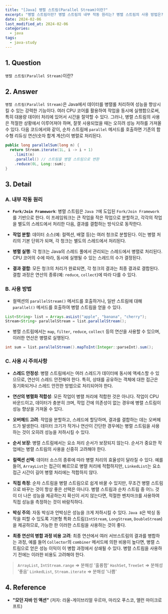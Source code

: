 ```yaml
---
title: "[Java] 병렬 스트림(Parallel Stream)이란?"
excerpt: "병렬 스트림이란? 병렬 스트림의 내부 작동 원리는? 병렬 스트림의 사용 방법은? 병렬 스트림 사용 시 주의사항은?"
date: 2024-02-06
last_modified_at: 2024-02-06
categories:
  - java
tags:
  - java-study
---
```


## 1. Question

`병렬 스트림(Parallel Stream)`이란?

## 2. Answer

`병렬 스트림(Parallel Stream)`은 Java에서 데이터를 병렬롤 처리하여 성능을 향상시킬 수 있는 강력한 기능이다. 여러 CPU 코어를 활용하여 작업을 동시에 실행함으로써, 특히 대용량 데이터 처리에 있어서 시간을 절약할 수 있다. 그러나, 병렬 스트림의 사용은 적절한 상황에서 이루어져야 하며, 잘못 사용되었을 때는 오히려 성능 저하를 가져올 수 있다. 다음 코드에서와 같이, 순차 스트림에 `parallel` 메서드를 호출하면 기존의 함수형 리듀싱 연산(숫자 합계 계산)이 병렬로 처리된다.

```java
public long parallelSum(long n) {
  return Stream.iterate(1L, i -> i + 1)
    .limit(n)
    .parallel() // 스트림을 병렬 스트림으로 변환
    .reduce(0L, Long::sum);
}
```

## 3. Detail

### A. 내부 작동 원리

* **`Fork/Join Framework`**: 병렬 스트림은 `Java 7`에 도입된 `Fork/Join Framework`를 기반으로 한다. 이 프레임워크는 큰 작업을 작은 작업으로 분할하고, 각각의 작업을 별도의 스레드에서 처리한 다음, 결과를 결합하는 방식으로 동작한다.

* **작업 분할**: 데이터 소스(예: 컬렉션, 배열 등)는 여러 청크로 분할된다. 이는 병렬 처리의 기본 단위가 되며, 각 청크는 별도의 스레드에서 처리된다.

* **병렬 실행**: 각 청크는 Java의 스레드 풀에서 관리되는 스레드에서 병렬로 처리된다. CPU 코어의 수에 따라, 동시에 실행될 수 있는 스레드의 수가 결정된다.

* **결과 결합**: 모든 청크의 처리가 완료되면, 각 청크의 결과는 최종 결과로 결합된다. 결합 과정은 연산의 종류(예: `reduce`, `collect`)에 따라 다를 수 있다.

### B. 사용 방법

* 컬렉션의 `parallelStream()` 메서드를 호출하거나, 일반 스트림에 대해 `parallel()` 메서드를 호출하여 병렬 스트림을 얻을 수 있다.

```java
List<String> list = Arrays.asList("apple", "banana", "cherry");
Stream<String> parallelStream = list.parallelStream();
```

* 병렬 스트림에서는 `map`, `filter`, `reduce`, `collect` 등의 연산을 사용할 수 있으며, 이러한 연산은 병렬로 실행된다.

```java
int sum = list.parallelStream().mapToInt(Integer::parseInt).sum();
```

### C. 사용 시 주의사항

* **스레드 안정성**: 병렬 스트림에서는 여러 스레드가 데이터에 동시에 액세스할 수 있으므로, 연산이 스레드 안전해야 한다. 특히, 상태를 공유하는 객체에 대한 접근은 동기화되거나 스레드 안전한 방법으로 처리되어야 한다.

* **연산의 병렬화 적합성**: 모든 작업이 병렬 처리에 적합한 것은 아니다. 작업이 CPU 바운드이고, 데이터가 충분히 크며, 작업 간에 의존성이 없는 경우에 병렬 스트림이 성능 향상을 가져올 수 있다.

* **오버헤드 고려**: 작업을 분할하고, 스레드에 할당하며, 결과를 결합하는 데는 오버헤드가 발생한다. 데이터 크기가 작거나 연산이 간단한 경우에는 병렬 스트림을 사용하는 것이 오히려 성능을 저하시킬 수 있다.

* **순서 보장**: 병렬 스트림에서는 요소 처리 순서가 보장되지 않는다. 순서가 중요한 작업에는 병렬 스트림의 사용을 신중히 고려해야 한다.

* **컬렉션 선택**: 데이터 소스의 종류에 따라 병렬 처리의 효율성이 달라질 수 있다. 예를 들어, `ArrayList`는 접근이 빠르므로 병렬 처리에 적합하지만, `LinkedList`는 요소 접근 시간이 길어 병렬 처리에는 적합하지 않다.

* **직접 측정**: 순차 스트림을 병렬 스트림으로 쉽게 바꿀 수 있지만, 무조건 병렬 스트림으로 바꾸는 것이 항상 좋은 선택은 아니다. 병렬 스트림과 순차 스트림 중 어느 것이 더 나은 성능을 제공하는지 확신이 서지 않는다면, 적절한 벤치마크를 사용하여 직접 성능을 측정하는 것이 바람직하다.

* **박싱 주의**: 자동 박싱과 언박싱은 성능을 크게 저하시킬 수 있다. `Java 8`은 박싱 동작을 피할 수 있도록 기본형 특화 스트림(`IntStream`, `LongStream`, `DoubleStream`)을 제공하므로, 가능한 한 이러한 스트림을 사용하는 것이 좋다.

* **최종 연산의 병합 과정 비용 고려**: 최종 연산에서 여러 서브스트림의 결과를 병합하는 과정, 예를 들어 `Collector`의 `combiner` 메서드에 의한 비용이 높다면, 병렬 스트림으로 얻은 성능 이익이 이 병합 과정에서 상쇄될 수 있다. 병렬 스트림을 사용하기 전에는 이러한 비용도 고려해야 한다.

> `ArrayList`, `IntStream.range` => 분해성 '훌륭함'
> `HashSet`, `TreeSet` => 분해성 '좋음'
> `LinkedList`, `Stream.iterate` => 분해성 '나쁨'

## 4. Reference

* **"모던 자바 인 액션"** (저자: 라울-게이브리얼 우르마, 마리오 푸스코, 앨런 마이크로프트)